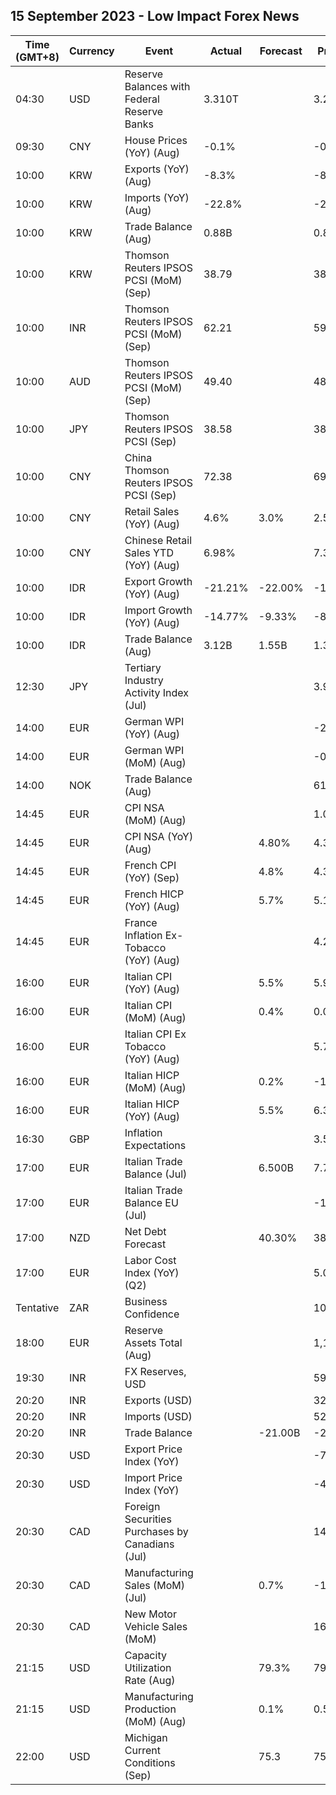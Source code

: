 ## 15 September 2023 - Low Impact Forex News

| Time (GMT+8) | Currency | Event | Actual | Forecast | Previous |
|------|----------|-------|--------|----------|----------|
| 04:30 | USD | Reserve Balances with Federal Reserve Banks | 3.310T |  | 3.290T |
| 09:30 | CNY | House Prices (YoY) (Aug) | -0.1% |  | -0.1% |
| 10:00 | KRW | Exports (YoY) (Aug) | -8.3% |  | -8.4% |
| 10:00 | KRW | Imports (YoY) (Aug) | -22.8% |  | -22.8% |
| 10:00 | KRW | Trade Balance (Aug) | 0.88B |  | 0.87B |
| 10:00 | KRW | Thomson Reuters IPSOS PCSI (MoM) (Sep) | 38.79 |  | 38.83 |
| 10:00 | INR | Thomson Reuters IPSOS PCSI (MoM) (Sep) | 62.21 |  | 59.95 |
| 10:00 | AUD | Thomson Reuters IPSOS PCSI (MoM) (Sep) | 49.40 |  | 48.06 |
| 10:00 | JPY | Thomson Reuters IPSOS PCSI (Sep) | 38.58 |  | 38.25 |
| 10:00 | CNY | China Thomson Reuters IPSOS PCSI (Sep) | 72.38 |  | 69.97 |
| 10:00 | CNY | Retail Sales (YoY) (Aug) | 4.6% | 3.0% | 2.5% |
| 10:00 | CNY | Chinese Retail Sales YTD (YoY) (Aug) | 6.98% |  | 7.33% |
| 10:00 | IDR | Export Growth (YoY) (Aug) | -21.21% | -22.00% | -18.03% |
| 10:00 | IDR | Import Growth (YoY) (Aug) | -14.77% | -9.33% | -8.32% |
| 10:00 | IDR | Trade Balance (Aug) | 3.12B | 1.55B | 1.31B |
| 12:30 | JPY | Tertiary Industry Activity Index (Jul) |  |  | 3.90 |
| 14:00 | EUR | German WPI (YoY) (Aug) |  |  | -2.8% |
| 14:00 | EUR | German WPI (MoM) (Aug) |  |  | -0.2% |
| 14:00 | NOK | Trade Balance (Aug) |  |  | 61.3B |
| 14:45 | EUR | CPI NSA (MoM) (Aug) |  |  | 1.00% |
| 14:45 | EUR | CPI NSA (YoY) (Aug) |  | 4.80% | 4.30% |
| 14:45 | EUR | French CPI (YoY) (Sep) |  | 4.8% | 4.3% |
| 14:45 | EUR | French HICP (YoY) (Aug) |  | 5.7% | 5.1% |
| 14:45 | EUR | France Inflation Ex-Tobacco (YoY) (Aug) |  |  | 4.20% |
| 16:00 | EUR | Italian CPI (YoY) (Aug) |  | 5.5% | 5.9% |
| 16:00 | EUR | Italian CPI (MoM) (Aug) |  | 0.4% | 0.0% |
| 16:00 | EUR | Italian CPI Ex Tobacco (YoY) (Aug) |  |  | 5.7% |
| 16:00 | EUR | Italian HICP (MoM) (Aug) |  | 0.2% | -1.6% |
| 16:00 | EUR | Italian HICP (YoY) (Aug) |  | 5.5% | 6.3% |
| 16:30 | GBP | Inflation Expectations |  |  | 3.5% |
| 17:00 | EUR | Italian Trade Balance (Jul) |  | 6.500B | 7.718B |
| 17:00 | EUR | Italian Trade Balance EU (Jul) |  |  | -1.73B |
| 17:00 | NZD | Net Debt Forecast |  | 40.30% | 38.50% |
| 17:00 | EUR | Labor Cost Index (YoY) (Q2) |  |  | 5.00% |
| Tentative | ZAR | Business Confidence |  |  | 107.3 |
| 18:00 | EUR | Reserve Assets Total (Aug) |  |  | 1,109.69B |
| 19:30 | INR | FX Reserves, USD |  |  | 598.90B |
| 20:20 | INR | Exports (USD) |  |  | 32.25B |
| 20:20 | INR | Imports (USD) |  |  | 52.92B |
| 20:20 | INR | Trade Balance |  | -21.00B | -20.67B |
| 20:30 | USD | Export Price Index (YoY) |  |  | -7.9% |
| 20:30 | USD | Import Price Index (YoY) |  |  | -4.4% |
| 20:30 | CAD | Foreign Securities Purchases by Canadians (Jul) |  |  | 14.44B |
| 20:30 | CAD | Manufacturing Sales (MoM) (Jul) |  | 0.7% | -1.7% |
| 20:30 | CAD | New Motor Vehicle Sales (MoM) |  |  | 165.6K |
| 21:15 | USD | Capacity Utilization Rate (Aug) |  | 79.3% | 79.3% |
| 21:15 | USD | Manufacturing Production (MoM) (Aug) |  | 0.1% | 0.5% |
| 22:00 | USD | Michigan Current Conditions (Sep) |  | 75.3 | 75.7 |
